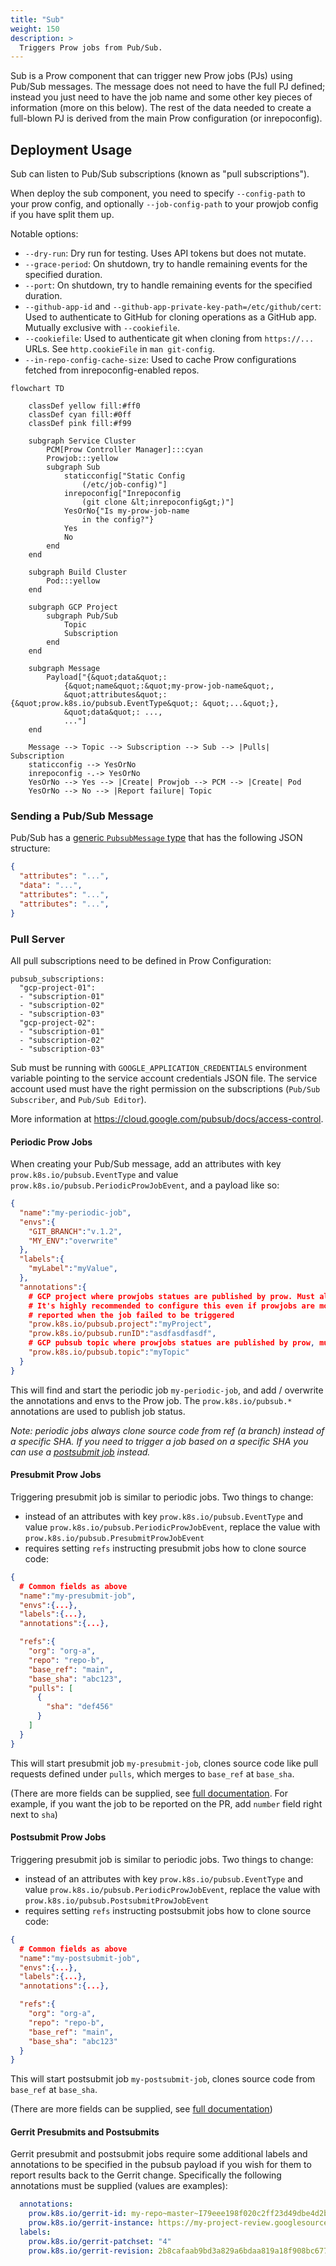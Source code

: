 ```yaml
---
title: "Sub"
weight: 150
description: >
  Triggers Prow jobs from Pub/Sub.
---
```


Sub is a Prow component that can trigger new Prow jobs (PJs) using Pub/Sub
messages.  The message does not need to have the full PJ defined; instead you
just need to have the job name and some other key pieces of information (more on
this below). The rest of the data needed to create a full-blown PJ is derived
from the main Prow configuration (or inrepoconfig).

## Deployment Usage

Sub can listen to Pub/Sub subscriptions (known as "pull subscriptions").

When deploy the sub component, you need to specify `--config-path` to your prow config, and optionally
`--job-config-path` to your prowjob config if you have split them up.


Notable options:
- `--dry-run`: Dry run for testing. Uses API tokens but does not mutate.
- `--grace-period`: On shutdown, try to handle remaining events for the specified duration.
- `--port`: On shutdown, try to handle remaining events for the specified duration.
- `--github-app-id` and `--github-app-private-key-path=/etc/github/cert`: Used to authenticate to GitHub for cloning operations as a GitHub app. Mutually exclusive with `--cookiefile`.
- `--cookiefile`: Used to authenticate git when cloning from `https://...` URLs. See `http.cookieFile` in `man git-config`.
- `--in-repo-config-cache-size`: Used to cache Prow configurations fetched from inrepoconfig-enabled repos.

```mermaid
flowchart TD

    classDef yellow fill:#ff0
    classDef cyan fill:#0ff
    classDef pink fill:#f99

    subgraph Service Cluster
        PCM[Prow Controller Manager]:::cyan
        Prowjob:::yellow
        subgraph Sub
            staticconfig["Static Config
                (/etc/job-config)"]
            inrepoconfig["Inrepoconfig
                (git clone &lt;inrepoconfig&gt;)"]
            YesOrNo{"Is my-prow-job-name
                in the config?"}
            Yes
            No
        end
    end

    subgraph Build Cluster
        Pod:::yellow
    end

    subgraph GCP Project
        subgraph Pub/Sub
            Topic
            Subscription
        end
    end
    
    subgraph Message
        Payload["{&quot;data&quot;:
            {&quot;name&quot;:&quot;my-prow-job-name&quot;,
            &quot;attributes&quot;:{&quot;prow.k8s.io/pubsub.EventType&quot;: &quot;...&quot;},
            &quot;data&quot;: ...,
            ..."]
    end

    Message --> Topic --> Subscription --> Sub --> |Pulls| Subscription
    staticconfig --> YesOrNo
    inrepoconfig -.-> YesOrNo
    YesOrNo --> Yes --> |Create| Prowjob --> PCM --> |Create| Pod
    YesOrNo --> No --> |Report failure| Topic
```

### Sending a Pub/Sub Message

Pub/Sub has a [generic `PubsubMessage` type][pubsubMessage] that has the following JSON structure:

```json
{
  "attributes": "...",
  "data": "...",
  "attributes": "...",
  "attributes": "...",
}
```

### Pull Server

All pull subscriptions need to be defined in Prow Configuration:

```
pubsub_subscriptions:
  "gcp-project-01":
  - "subscription-01"
  - "subscription-02"
  - "subscription-03"
  "gcp-project-02":
  - "subscription-01"
  - "subscription-02"
  - "subscription-03"
```

Sub must be running with `GOOGLE_APPLICATION_CREDENTIALS` environment variable pointing to the service
account credentials JSON file. The service account used must have the right permission on the
subscriptions (`Pub/Sub Subscriber`, and `Pub/Sub Editor`).

More information at https://cloud.google.com/pubsub/docs/access-control.

#### Periodic Prow Jobs

When creating your Pub/Sub message, add an attributes with key `prow.k8s.io/pubsub.EventType`
and value `prow.k8s.io/pubsub.PeriodicProwJobEvent`, and a payload like so:

```json
{
  "name":"my-periodic-job",
  "envs":{
    "GIT_BRANCH":"v.1.2",
    "MY_ENV":"overwrite"
  },
  "labels":{
    "myLabel":"myValue",
  },
  "annotations":{
    # GCP project where prowjobs statues are published by prow. Must also provide "prow.k8s.io/pubsub.topic" to take effect.
    # It's highly recommended to configure this even if prowjobs are monitorings by other means, since this is also where errors are
    # reported when the job failed to be triggered
    "prow.k8s.io/pubsub.project":"myProject",
    "prow.k8s.io/pubsub.runID":"asdfasdfasdf",
    # GCP pubsub topic where prowjobs statues are published by prow, must be a different topic from where this payload is published to
    "prow.k8s.io/pubsub.topic":"myTopic"
  }
}
```

This will find and start the periodic job `my-periodic-job`, and add / overwrite the
annotations and envs to the Prow job. The `prow.k8s.io/pubsub.*` annotations are
used to publish job status.

_Note: periodic jobs always clone source code from ref (a branch) instead of a specific SHA. If you need to trigger a job based on a specific SHA you can use a [postsubmit job](#postsubmit-prow-jobs) instead._

#### Presubmit Prow Jobs

Triggering presubmit job is similar to periodic jobs. Two things to change:

- instead of an attributes with key `prow.k8s.io/pubsub.EventType` and value
  `prow.k8s.io/pubsub.PeriodicProwJobEvent`, replace the value with `prow.k8s.io/pubsub.PresubmitProwJobEvent`
- requires setting `refs` instructing presubmit jobs how to clone source code:

```json
{
  # Common fields as above
  "name":"my-presubmit-job",
  "envs":{...},
  "labels":{...},
  "annotations":{...},

  "refs":{
    "org": "org-a",
    "repo": "repo-b",
    "base_ref": "main",
    "base_sha": "abc123",
    "pulls": [
      {
        "sha": "def456"
      }
    ]
  }
}
```

This will start presubmit job `my-presubmit-job`, clones source code like pull requests
defined under `pulls`, which merges to `base_ref` at `base_sha`.

(There are more fields can be supplied, see [full documentation](https://github.com/kubernetes/test-infra/blob/18678b3b8f4bc7c51475f41964927ff7e635f3b9/prow/apis/prowjobs/v1/types.go#L883). For example, if you want the job to be reported on the PR, add `number` field right next to `sha`)

#### Postsubmit Prow Jobs

Triggering presubmit job is similar to periodic jobs. Two things to change:

- instead of an attributes with key `prow.k8s.io/pubsub.EventType` and value
  `prow.k8s.io/pubsub.PeriodicProwJobEvent`, replace the value with `prow.k8s.io/pubsub.PostsubmitProwJobEvent`
- requires setting `refs` instructing postsubmit jobs how to clone source code:

```json
{
  # Common fields as above
  "name":"my-postsubmit-job",
  "envs":{...},
  "labels":{...},
  "annotations":{...},

  "refs":{
    "org": "org-a",
    "repo": "repo-b",
    "base_ref": "main",
    "base_sha": "abc123"
  }
}
```

This will start postsubmit job `my-postsubmit-job`, clones source code from `base_ref`
at `base_sha`.

(There are more fields can be supplied, see [full documentation](https://github.com/kubernetes/test-infra/blob/18678b3b8f4bc7c51475f41964927ff7e635f3b9/prow/apis/prowjobs/v1/types.go#L883))

#### Gerrit Presubmits and Postsubmits

Gerrit presubmit and postsubmit jobs require some additional labels and annotations to be specified in the pubsub payload if you wish for them to report results back to the Gerrit change. Specifically the following annotations must be supplied (values are examples):

```yaml
  annotations:
    prow.k8s.io/gerrit-id: my-repo~master~I79eee198f020c2ff23d49dbe4d2b2ef7cdc4091b
    prow.k8s.io/gerrit-instance: https://my-project-review.googlesource.com
  labels:
    prow.k8s.io/gerrit-patchset: "4"
    prow.k8s.io/gerrit-revision: 2b8cafaab9bd3a829a6bdaa819a18f908bc677ca
```

[pubsubMessage]: https://cloud.google.com/pubsub/docs/reference/rest/v1/PubsubMessage
